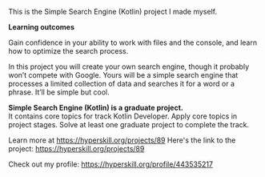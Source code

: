 This is the Simple Search Engine (Kotlin) project I made myself.

<b>Learning outcomes</b><br>
<p>Gain confidence in your ability to work with files and the console, and learn how to optimize the search process.

In this project you will create your own search engine, though it probably won’t compete with Google. Yours will be a simple search engine that processes a limited collection of data and searches it for a word or a phrase. It’ll be simple but cool.

<b>Simple Search Engine (Kotlin) is a graduate project.</b><br>
It contains core topics for track Kotlin Developer. Apply core topics in project stages. Solve at least one graduate project to complete the track.<p>

Learn more at https://hyperskill.org/projects/89
Here's the link to the project: https://hyperskill.org/projects/89

Check out my profile: https://hyperskill.org/profile/443535217

